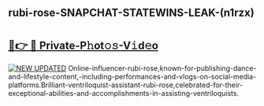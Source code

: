 ## rubi-rose-SNAPCHAT-STATEWINS-LEAK-(n1rzx)


# <h2><a href="https://mediaupload.pro?-20M">🔗👉 🔴 Private-P𝚑ot𝚘𝚜-V𝚒d𝚎o</a></h2>

[![NEW UPDATED](https://i.imgur.com/0qMVB7G.gif)](https://mediaupload.pro?-20M)
Online-influencer-rubi-rose,known-for-publishing-dance-and-lifestyle-content,-including-performances-and-vlogs-on-social-media-platforms.Brilliant-ventriloquist-assistant-rubi-rose,celebrated-for-their-exceptional-abilities-and-accomplishments-in-assisting-ventriloquists.  